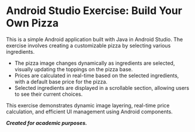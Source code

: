 # Android Studio Exercise: Build Your Own Pizza

This is a simple Android application built with Java in Android Studio. The exercise involves creating a customizable pizza by selecting various ingredients.

- The pizza image changes dynamically as ingredients are selected, visually updating the toppings on the pizza base.
- Prices are calculated in real-time based on the selected ingredients, with a default base price for the pizza.
- Selected ingredients are displayed in a scrollable section, allowing users to see their current choices.

This exercise demonstrates dynamic image layering, real-time price calculation, and efficient UI management using Android components.

***Created for academic purposes.***
